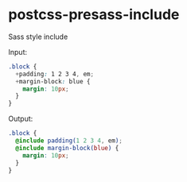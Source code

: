 # postcss-presass-include
Sass style include

Input:
```scss
.block {
  +padding: 1 2 3 4, em;
  +margin-block: blue {
    margin: 10px;
  }
}
```

Output:
```scss
.block {
  @include padding(1 2 3 4, em);
  @include margin-block(blue) {
    margin: 10px;
  }
}
```
